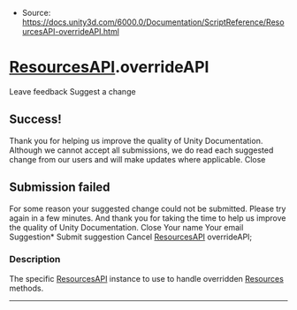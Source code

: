 * Source: https://docs.unity3d.com/6000.0/Documentation/ScriptReference/ResourcesAPI-overrideAPI.html

#  [ResourcesAPI](https://docs.unity3d.com/6000.0/Documentation/ScriptReference/ResourcesAPI.html).overrideAPI
Leave feedback
Suggest a change
## Success!
Thank you for helping us improve the quality of Unity Documentation. Although we cannot accept all submissions, we do read each suggested change from our users and will make updates where applicable.
Close
## Submission failed
For some reason your suggested change could not be submitted. Please <a>try again</a> in a few minutes. And thank you for taking the time to help us improve the quality of Unity Documentation.
Close
Your name Your email Suggestion* Submit suggestion
Cancel
[ResourcesAPI](https://docs.unity3d.com/6000.0/Documentation/ScriptReference/ResourcesAPI.html) overrideAPI; 
### Description
The specific [ResourcesAPI](https://docs.unity3d.com/6000.0/Documentation/ScriptReference/ResourcesAPI.html) instance to use to handle overridden [Resources](https://docs.unity3d.com/6000.0/Documentation/ScriptReference/Resources.html) methods.
* * *

